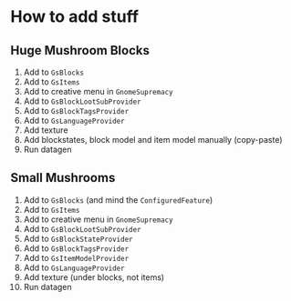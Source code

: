 # How to add stuff

## Huge Mushroom Blocks
1. Add to `GsBlocks`
2. Add to `GsItems`
3. Add to creative menu in `GnomeSupremacy`
4. Add to `GsBlockLootSubProvider`
5. Add to `GsBlockTagsProvider`
6. Add to `GsLanguageProvider`
7. Add texture
8. Add blockstates, block model and item model manually (copy-paste)
9. Run datagen

## Small Mushrooms
1. Add to `GsBlocks` (and mind the `ConfiguredFeature`)
2. Add to `GsItems`
3. Add to creative menu in `GnomeSupremacy`
4. Add to `GsBlockLootSubProvider`
5. Add to `GsBlockStateProvider`
6. Add to `GsBlockTagsProvider`
7. Add to `GsItemModelProvider`
8. Add to `GsLanguageProvider`
9. Add texture (under blocks, not items)
10. Run datagen
